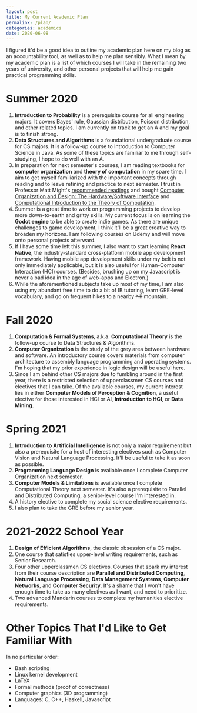```yaml
---
layout: post
title: My Current Academic Plan
permalink: /plan/
categories: academics
date: 2020-06-08
---
```


I figured it'd be a good idea to outline my academic plan here on my blog as an accountability tool, as well as to help me plan sensibly. What I mean by my academic plan is a list of which courses I will take in the remaining two years of university, and other personal projects that will help me gain practical programming skills.

# Summer 2020

1. **Introduction to Probability** is a prerequisite course for all engineering majors. It covers Bayes' rule, Gaussian distribution, Poisson distribution, and other related topics. I am currently on track to get an A and my goal is to finish strong.
2. **Data Structures and Algorithms** is a foundational undergraduate course for CS majors. It is a follow-up course to Introduction to Computer Science in Java. As some of these topics are familiar to me through self-studying, I hope to do well with an A.
3. In preparation for next semester's courses, I am reading textbooks for **computer organization** and **theory of computation** in my spare time. I aim to get myself familiarized with the important concepts through reading and to leave refining and practice to next semester. I trust in Professor Matt Might's [recommended readings](http://matt.might.net/articles/what-cs-majors-should-know/) and bought [Computer Organization and Design: The Hardware/Software Interface](https://www.amazon.com/Computer-Organization-Design-RISC-V-Architecture/dp/0128122757/ref=sr_1_2?dchild=1&keywords=Computer+Organization+and+Design%3A+The+Hardware%2FSoftware+Interface&qid=1591619514&s=books&sr=1-2) and [Computational Introduction to the Theory of Computation](https://www.amazon.com/Introduction-Theory-Computation-Michael-2012-06-27/dp/B01N6KSRKJ/ref=sr_1_1?dchild=1&keywords=Computational+Introduction+to+the+Theory+of+Computation&qid=1591619546&s=books&sr=1-1).
4. Summer is a great time to work on programming projects to develop more down-to-earth and gritty skills. My current focus is on learning the **Godot engine** to be able to create indie games. As there are unique challenges to game development, I think it'll be a great creative way to broaden my horizons. I am following courses on Udemy and will move onto personal projects afterward.
5. If I have some time left this summer, I also want to start learning **React Native**, the industry-standard cross-platform mobile app development framework. Having mobile app development skills under my belt is not only immediately applicable, but it is also useful for Human-Computer Interaction (HCI) courses. (Besides, brushing up on my Javascript is never a bad idea in the age of web-apps and Electron.)
6. While the aforementioned subjects take up most of my time, I am also using my abundant free time to do a bit of IB tutoring, learn GRE-level vocabulary, and go on frequent hikes to a nearby ~~hill~~ mountain.

# Fall 2020

1. **Computation & Formal Systems**, a.k.a. **Computational Theory** is the follow-up course to Data Structures & Algorithms.
2. **Computer Organization** is the study of the grey area between hardware and software. An introductory course covers materials from computer architecture to assembly language programming and operating systems. I'm hoping that my prior experience in logic design will be useful here.
3. Since I am behind other CS majors due to fumbling around in the first year, there is a restricted selection of upperclassmen CS courses and electives that I can take. Of the available courses, my current interest lies in either **Computer Models of Perception & Cognition**, a useful elective for those interested in HCI or AI, **Introduction to HCI**, or **Data Mining**.

# Spring 2021

1. **Introduction to Artificial Intelligence** is not only a major requirement but also a prerequisite for a host of interesting electives such as Computer Vision and Natural Language Processing. It'll be useful to take it as soon as possible.
2. **Programming Language Design** is available once I complete Computer Organization next semester.
3. **Computer Models & Limitations** is available once I complete Computational Theory next semester. It's also a prerequisite to Parallel and Distributed Computing, a senior-level course I'm interested in.
4. A history elective to complete my social science elective requirements.
5. I also plan to take the GRE before my senior year.

# 2021-2022 School Year

1. **Design of Efficient Algorithms**, the classic obsession of a CS major.
2. One course that satisfies upper-level writing requirements, such as Senior Research.
3. Four other upperclassmen CS electives. Courses that spark my interest from their course description are **Parallel and Distributed Computing**, **Natural Language Processing**, **Data Management Systems**, **Computer Networks**, and **Computer Security**. It's a shame that I won't have enough time to take as many electives as I want, and need to prioritize.
4. Two advanced Mandarin courses to complete my humanities elective requirements.

# Other Topics That I'd Like to Get Familiar With

In no particular order:

* Bash scripting
* Linux kernel development
* LaTeX
* Formal methods (proof of correctness)
* Computer graphics (3D programming)
* Languages: C, C++, Haskell, Javascript
* 

